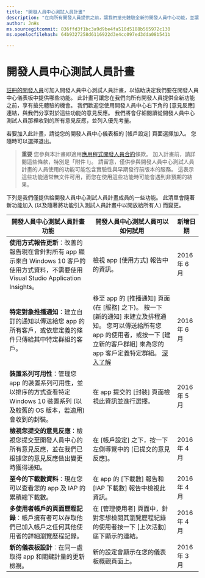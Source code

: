 ```yaml
---
title: "開發人員中心測試人員計畫"
description: "在向所有開發人員提供之前，讓我們搶先體驗全新的開發人員中心功能，並讓我們了解您的想法。"
author: JnHs
ms.sourcegitcommit: 836ffd3f1bc3a9d9be4fa510d5188b565972c130
ms.openlocfilehash: 64b9327258d6116922d3e4cc097ed3dda08b541b

---
```


# 開發人員中心測試人員計畫

[註冊的開發人員](http://go.microsoft.com/fwlink/?LinkID=615100)可加入開發人員中心測試人員計畫，以協助決定我們要在開發人員中心儀表板中提供哪些功能。 此計畫可讓您在我們向所有開發人員提供全新功能之前，享有搶先體驗的機會。 我們歡迎您使用開發人員中心右下角的 \[意見反應\] 連結，與我們分享對於這些功能的意見反應。 我們將會仔細閱讀從開發人員中心測試人員那裡收到的所有意見反應，並列入優先考量。

若要加入此計畫，請從您的開發人員中心儀表板的 \[帳戶設定\] 頁面選擇加入。 您隨時可以選擇退出。

> **重要** 您參與本計畫即適用[應用程式開發人員合約](https://msdn.microsoft.com/windows/apps/hh694058.aspx)條款。 加入計畫前，請詳閱這些條款，特別是「附件 I」。 請留意，僅供參與開發人員中心測試人員計畫的人員使用的功能可能包含實驗性與早期發行前版本的服務。 這表示這些功能通常無文件可用，而您在使用這些功能時可能會遇到非預期的結果。 

下列是我們僅提供給開發人員中心測試人員計畫成員的一些功能。 此清單會隨著新功能加入 (以及隨著將功能引入測試人員計畫中以開放給所有人) 而變更。

| 開發人員中心測試人員計畫功能   | 開發人員中心測試人員可以如何試用 | 新增日期 |
|--------------------------------------|------------------------------------|------------|
|**使用方式報告更新**：改善的報告現在會針對所有 app 顯示來自 Windows 10 客戶的使用方式資料，不需要使用 Visual Studio Application Insights。|檢視 app \[使用方式\] 報告中的資訊。 |2016 年 6 月|
|**特定對象推播通知**：建立自訂的通知以傳送給您 app 的所有客戶，或依您定義的條件只傳給其中特定群組的客戶。|移至 app 的 \[推播通知\] 頁面 (在 \[服務\] 之下)。 按一下 \[新的通知\] 來建立及排程通知。 您可以傳送給所有您 app 的使用者，或按一下 \[建立新的客戶群組\] 來為您的 app 客戶定義特定群組。 [深入了解](http://go.microsoft.com/fwlink/p/?LinkId=718017)|2016 年 6 月|
|**裝置系列可用性**：管理您 app 的裝置系列可用性，並以排序的方式查看特定 Windows 10 裝置系列 (以及較舊的 OS 版本，若適用) 會收到的封裝。|在 app 提交的 \[封裝\] 頁面檢視此資訊並進行選擇。|2016 年 5 月|
|**檢視您提交的意見反應**：檢視您提交至開發人員中心的所有意見反應，並在我們已根據您的意見反應做出變更時獲得通知。|在 \[帳戶設定\] 之下，按一下左側導覽中的 \[已提交的意見反應\]。|2016 年 4 月|
|**至今的下載數資料**：現在您可以查看您的 app 及 IAP 的累積總下載數。|在 app 的 \[下載數\] 報告和 \[IAP 下載數\] 報告中檢視此資訊。|2016 年 4 月|
|**多使用者帳戶的頁面歷程記錄**：帳戶擁有者可以存取他們已加入帳戶之任何其他使用者的詳細瀏覽歷程記錄。|在 \[管理使用者\] 頁面中，針對您想檢閱其瀏覽歷程紀錄的使用者按一下 \[上次活動\] 底下顯示的連結。|2016 年 4 月|
|**新的儀表板設計**︰在同一處取得 app 和關鍵計量的更新檢視。|新的設定會顯示在您的儀表板概觀頁面上。|2016 年 3 月|








<!--HONumber=Jun16_HO3-->


